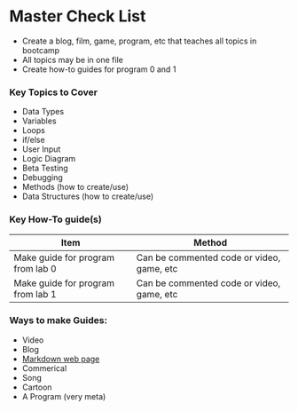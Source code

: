 # Master Check List
- Create a blog, film, game, program, etc that teaches all topics in bootcamp
- All topics may be in one file
- Create how-to guides for program 0 and 1



### Key Topics to Cover

- Data Types
- Variables
- Loops
- if/else
- User Input
- Logic Diagram
- Beta Testing
- Debugging
- Methods (how to create/use)
- Data Structures (how to create/use)

### Key How-To guide(s)
| Item                                        | Method         
| --------------------------------------------|------------------------------------------------------------------------------
| Make guide for program from lab 0           | Can be commented code or video, game, etc
| Make guide for program from lab 1           | Can be commented code or video, game, etc


### Ways to make Guides:
- Video
- Blog
- [Markdown web page](https://github.com/adam-p/markdown-here/wiki/Markdown-Cheatsheet) 
- Commerical
- Song
- Cartoon
- A Program (very meta)
